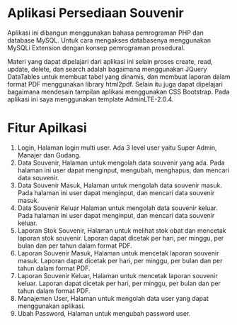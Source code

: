 # Aplikasi Persediaan Souvenir

Aplikasi ini dibangun menggunakan bahasa pemrograman PHP dan database MySQL. Untuk cara mengakses databasenya menggunakan MySQLi Extension dengan konsep pemrograman prosedural.

Materi yang dapat dipelajari dari aplikasi ini selain proses create, read, update, delete, dan search adalah bagaimana menggunakan JQuery DataTables untuk membuat tabel yang dinamis, dan membuat laporan dalam format PDF menggunakan library html2pdf. Selain itu juga dapat dipelajari bagaimana mendesain tampilan aplikasi menggunakan CSS Bootstrap. Pada aplikasi ini saya menggunakan template AdminLTE-2.0.4.

# Fitur Apilkasi
1. Login,
Halaman login multi user. Ada 3 level user yaitu Super Admin, Manajer dan Gudang.
2. Data Souvenir,
Halaman untuk mengolah data souvenir yang ada. Pada halaman ini user dapat menginput, mengubah, menghapus, dan mencari data souvenir.
3. Data Souvenir Masuk,
Halaman untuk mengolah data souvenir masuk. Pada halaman ini user dapat menginput, dan mencari data souvenir masuk.
4. Data Souvenir Keluar
Halaman untuk mengolah data souvenir keluar. Pada halaman ini user dapat menginput, dan mencari data souvenir keluar.
5. Laporan Stok Souvenir,
Halaman untuk melihat stok obat dan mencetak laporan stok souvenir. Laporan dapat dicetak per hari, per minggu, per bulan dan per tahun dalam format PDF.
6. Laporan Souvenir Masuk,
Halaman untuk mencetak laporan souvenir masuk. Laporan dapat dicetak per hari, per minggu, per bulan dan per tahun dalam format PDF.
7. Laporan Souvenir Keluar,
Halaman untuk mencetak laporan souvenir keluar. Laporan dapat dicetak per hari, per minggu, per bulan dan per tahun dalam format PDF.
8. Manajemen User,
Halaman untuk mengolah data user yang dapat menggunakan aplikasi.
9. Ubah Password,
Halaman untuk mengubah password user.